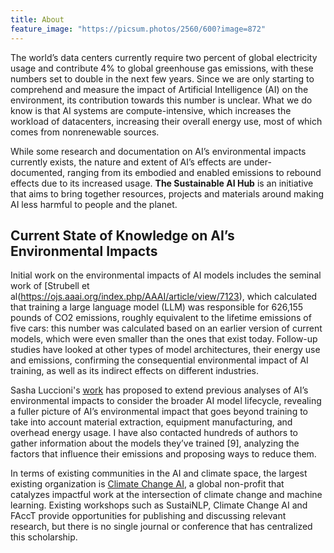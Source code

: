 ```yaml
---
title: About
feature_image: "https://picsum.photos/2560/600?image=872"
---
```

The world’s data centers currently require two percent of global electricity usage and contribute 4% to global greenhouse gas emissions, with these numbers set to double in the next few years. Since we are only starting to comprehend and measure the impact of Artificial Intelligence (AI) on the environment, its contribution towards this number is unclear. What we do know is that AI systems are compute-intensive, which increases the workload of datacenters, increasing their overall energy use, most of which comes from nonrenewable sources.

While some research and documentation on AI’s environmental impacts currently exists, the nature and extent of AI’s effects are under-documented, ranging from its embodied and enabled emissions to rebound effects due to its increased usage. **The Sustainable AI Hub** is an initiative that aims to bring together resources, projects and materials around making AI less harmful to people and the planet.

## Current State of Knowledge on AI’s Environmental Impacts

Initial work on the environmental impacts of AI models includes the seminal work of [Strubell et al(https://ojs.aaai.org/index.php/AAAI/article/view/7123), which calculated that training a large language model (LLM) was responsible for 626,155 pounds of CO2 emissions, roughly equivalent to the lifetime emissions of five cars: this number was calculated based on an earlier version of current models, which were even smaller than the ones that exist today. Follow-up studies have looked at other types of model architectures, their energy use and emissions, confirming the consequential environmental impact of AI training, as well as its indirect effects on different industries.

Sasha Luccioni's [work](https://www.jmlr.org/papers/volume24/23-0069/23-0069.pdf) has proposed to extend previous analyses of AI’s environmental impacts  to consider the broader AI model lifecycle, revealing a fuller picture of AI’s environmental impact that goes beyond training to take into account material extraction, equipment manufacturing, and overhead energy usage. I have also contacted hundreds of authors to gather information about the models they’ve trained [9], analyzing the factors that influence their emissions and proposing ways to reduce them.

In terms of existing communities in the AI and climate space, the largest existing organization is [Climate Change AI]([climatechange.ai](https://www.climatechange.ai/)), a global non-profit that catalyzes impactful work at the intersection of climate change and machine learning. Existing workshops such as SustaiNLP, Climate Change AI and FAccT provide opportunities for publishing and discussing relevant research, but there is no single journal or conference that has centralized this scholarship.
